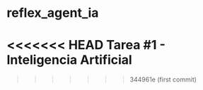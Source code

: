 # reflex_agent_ia
<<<<<<< HEAD
Tarea #1 - Inteligencia Artificial
=======
>>>>>>> 344961e (first commit)
